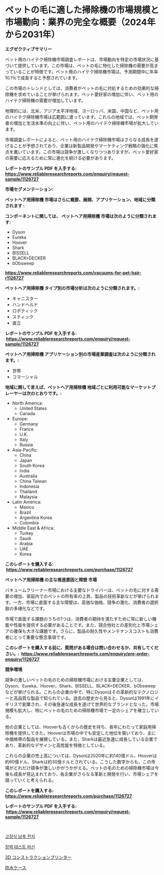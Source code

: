 <p><h1>ペットの毛に適した掃除機の市場規模と市場動向：業界の完全な概要（2024年から2031年）</h1></p><p><strong>エグゼクティブサマリー</strong></p>
<p><p>ペット用のハイテク掃除機市場調査レポートは、市場動向を特定の市場状況に基づいて提供しています。この市場は、ペットの毛に特化した掃除機の需要が高まっていることが特徴です。ペット用のハイテク掃除機市場は、予測期間中に年率10.1％で成長すると予想されています。</p><p>この市場のトレンドとしては、消費者がペットの毛に対処するための効果的な掃除機を求めていることが挙げられます。ペット愛好家の増加に伴い、ペット用のハイテク掃除機の需要が増加しています。</p><p>地理的には、北米、アジア太平洋地域、ヨーロッパ、米国、中国など、ペット用のハイテク掃除機市場は広範囲に渡っています。これらの地域では、ペット飼育者の増加と生活水準の向上に伴い、ペット用のハイテク掃除機市場が拡大しています。</p><p>市場調査レポートによると、ペット用のハイテク掃除機市場はさらなる成長を遂げることが予想されており、企業は新製品開発やマーケティング戦略の強化に焦点を置いています。この市場は競争が激しくなりつつありますが、ペット愛好家の需要に応えるために常に進化を続ける必要があります。</p></p>
<p><strong>レポートのサンプル PDF を入手する: <a href="https://www.reliableresearchreports.com/enquiry/request-sample/1126727">https://www.reliableresearchreports.com/enquiry/request-sample/1126727</a></strong></p>
<p><strong>市場セグメンテーション:</strong></p>
<p><strong> ペットヘア用掃除機 市場はさらに概要、展開、アプリケーション、地域に分類されます :</strong></p>
<p><strong>コンポーネントに関しては、 ペットヘア用掃除機 市場は次のように分類されます: &nbsp;</strong></p>
<p><ul><li>Dyson</li><li>Eureka</li><li>Hoover</li><li>Shark</li><li>BISSELL</li><li>BLACK+DECKER</li><li>bObsweep</li></ul></p>
<p><strong><a href="https://www.reliableresearchreports.com/vacuums-for-pet-hair-r1126727">https://www.reliableresearchreports.com/vacuums-for-pet-hair-r1126727</a></strong></p>
<p><strong> ペットヘア用掃除機 タイプ別の市場分析は次のように分類されます。:</strong></p>
<p><ul><li>キャニスター</li><li>ハンドヘルド</li><li>ロボティック</li><li>スティック</li><li>直立</li></ul></p>
<p><strong>レポートのサンプル PDF を入手する: &nbsp;<a href="https://www.reliableresearchreports.com/enquiry/request-sample/1126727">https://www.reliableresearchreports.com/enquiry/request-sample/1126727</a></strong></p>
<p><strong> ペットヘア用掃除機 アプリケーション別の市場産業調査は次のように分類されます。:</strong></p>
<p><ul><li>世帯</li><li>コマーシャル</li></ul></p>
<p><strong>地域に関して言えば、ペットヘア用掃除機 地域ごとに利用可能なマーケットプレーヤーは次のとおりです。:</strong></p>
<p><ul>
    <li>
        North America:
        <ul>
            <li>United States</li>
            <li>Canada</li>
        </ul>
    </li>
    <li>
        Europe:
        <ul>
            <li>Germany</li>
            <li>France</li>
            <li>U.K.</li>
            <li>Italy</li>
            <li>Russia</li>
        </ul>
    </li>
    <li>
        Asia-Pacific:
        <ul>
            <li>China</li>
            <li>Japan</li>
            <li>South Korea</li>
            <li>India</li>
            <li>Australia</li>
            <li>China Taiwan</li>
            <li>Indonesia</li>
            <li>Thailand</li>
            <li>Malaysia</li>
        </ul>
    </li>
    <li>
        Latin America:
        <ul>
            <li>Mexico</li>
            <li>Brazil</li>
            <li>Argentina Korea</li>
            <li>Colombia</li>
        </ul>
    </li>
    <li>
        Middle East & Africa:
        <ul>
            <li>Turkey</li>
            <li>Saudi</li>
            <li>Arabia</li>
            <li>UAE</li>
            <li>Korea</li>
        </ul>
    </li>
    </ul></p>
<p><strong>このレポートを購入する: &nbsp;<a href="https://www.reliableresearchreports.com/purchase/1126727">https://www.reliableresearchreports.com/purchase/1126727</a></strong></p>
<p><strong>ペットヘア用掃除機 の主な推進要因と障壁 市場</strong></p>
<p><p>バキュームクリーナー市場における主要なドライバーは、ペットの毛に対する需要の増加、家庭内でのペットの所有率の上昇、製品の技術革新などが挙げられます。一方、市場に直面する主な障壁は、高価な価格、競争の激化、消費者の選択肢の多様化などです。</p><p>市場で直面する課題のうちの1つは、消費者の期待を満たすために常に新しい機能や性能を提供する必要があることです。また、競合他社との差別化と市場シェアの確保も大きな課題です。さらに、製品の耐久性やメンテナンスコストも消費者にとって重要な懸念事項です。</p></p>
<p><strong>このレポートを購入する前に、質問がある場合は問い合わせるか、共有してください。:&nbsp; <a href="https://www.reliableresearchreports.com/enquiry/pre-order-enquiry/1126727">https://www.reliableresearchreports.com/enquiry/pre-order-enquiry/1126727</a></strong></p>
<p><strong>競争環境</strong></p>
<p><p>競争の激しいペットの毛のための掃除機市場における主要企業としては、Dyson、Eureka、Hoover、Shark、BISSELL、BLACK+DECKER、bObsweepなどが挙げられる。これらの企業の中で、特にDysonはその革新的なテクノロジーと高品質な製品で知られている。過去の歴史から見ると、Dysonは1991年にイギリスで創業され、その後急速な成長を遂げて世界的なブランドとなった。市場規模も拡大し、特にペットの毛のための掃除機市場で一定のシェアを確立している。</p><p>他の企業としては、Hooverも古くからの歴史を持ち、長年にわたって家庭用掃除機を提供してきた。Hooverは市場の中でも安定した地位を築いており、主に中価格帯の製品を展開している。また、Sharkは最近急速に成長している企業であり、革新的なデザインと高性能を特徴としている。</p><p>これらの企業の売上高については、Dysonは2020年に約140億ドル、Hooverは約60億ドル、Sharkは約30億ドルとされている。こうした数字からも、この市場がどれだけ競争が激しいかがうかがえる。ペットの毛のための掃除機市場は今後も成長が見込まれており、各企業がさらなる革新と開発を行い、市場シェアを競っていくと考えられる。</p></p>
<p><strong>このレポートを購入する: &nbsp; <a href="https://www.reliableresearchreports.com/purchase/1126727">https://www.reliableresearchreports.com/purchase/1126727</a></strong></p>
<p><strong>レポートのサンプル PDF を入手する: &nbsp;<a href="https://www.reliableresearchreports.com/enquiry/request-sample/1126727">https://www.reliableresearchreports.com/enquiry/request-sample/1126727</a></strong><strong></strong></p>
<p>&nbsp;</p>
<p><p><a href="https://medium.com/@isariontaru/%EC%A0%95%EC%A0%84%EA%B8%B0%EC%8B%9D-%EC%95%85%EC%97%AD-%EC%B6%95%EB%B0%B0%EC%A0%84%EC%A7%80-%EC%8B%9C%EC%9E%A5-%EC%A0%90%EC%9C%A0%EC%9C%A8-%EB%B3%80%ED%99%94-%EB%B0%8F-%EC%8B%9C%EC%9E%A5-%EC%84%B1%EC%9E%A5-%EB%8F%99%ED%96%A5-2024-2031-b9c50ef710e0">고정식 납축 전지</a></p><p><a href="https://medium.com/@dudleyferry/%EC%9E%A5%EB%A0%A5-%EC%8B%9C%ED%97%98-%EA%B8%B0%EA%B3%84-%EC%8B%9C%EC%9E%A5-%EC%84%B1%EA%B3%B5%EC%A0%81%EC%9D%B8-%EB%B9%84%EC%A6%88%EB%8B%88%EC%8A%A4-%EC%A0%84%EB%9E%B5%EC%9D%98-%EC%97%B4%EC%87%A0-2031%EB%85%84%EA%B9%8C%EC%A7%80-%EC%98%88%EC%B8%A1-482cd72697f8">장력 테스트 머신</a></p><p><a href="https://medium.com/@gordonilbrtck0879367/3d%E5%BB%BA%E8%A8%AD%E3%83%97%E3%83%AA%E3%83%B3%E3%82%BF%E5%B8%82%E5%A0%B4%E3%81%AE%E3%82%B7%E3%82%A7%E3%82%A2%E3%81%AE%E9%80%B2%E5%8C%96%E3%81%A8%E5%B8%82%E5%A0%B4%E6%88%90%E9%95%B7%E3%83%88%E3%83%AC%E3%83%B3%E3%83%892024%E5%B9%B4-2031%E5%B9%B4-b5ee597b75fe">3D コンストラクションプリンター</a></p><p><a href="https://medium.com/@chellamarie1962/%E9%98%B2%E6%B0%B4%E3%82%B1%E3%83%BC%E3%82%B9%E5%B8%82%E5%A0%B4%E3%81%AE%E5%88%86%E6%9E%90-%E3%82%B0%E3%83%AD%E3%83%BC%E3%83%90%E3%83%AB%E6%A5%AD%E7%95%8C%E3%81%AE%E8%A6%8B%E9%80%9A%E3%81%97%E3%81%A8%E4%BA%88%E6%B8%AC-2024%E5%B9%B4%E3%81%8B%E3%82%892031%E5%B9%B4-84692d14e652">防水ケース</a></p></p>